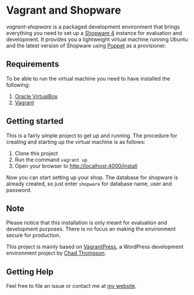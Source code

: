 # Vagrant and Shopware

*vagrant-shopware* is a packaged development environment that brings everything you need to set up a [Shopware 4](http://www.shopware.de/) instance for evaluation and development. It provides you a lightweight virtual machine running Ubuntu and the latest version of Shopware using [Puppet](http://puppetlabs.com/) as a provisioner.

## Requirements

To be able to run the virtual machine you need to have installed the following:

1. [Oracle VirtualBox](https://www.virtualbox.org/)
2. [Vagrant](http://www.vagrantup.com/)

## Getting started

This is a fairly simple project to get up and running. The procedure for creating and starting up the virtual machine is as follows:

1. Clone this project
2. Run the command `vagrant up`
3. Open your browser to [http://localhost:4000/install](http://localhost:4000/install)

Now you can start setting up your shop. The database for shopware is already created, so just enter `shopware` for database name, user and password.

## Note

Please notice that this installation is only meant for evaluation and development purposes. There is no focus an making the environment secure for production.

This project is mainly based on [VagrantPress](http://vagrantpress.org/), a WordPress development environment project by [Chad Thompson](http://chadthompson.me/).

## Getting Help

Feel free to file an issue or contact me at [my website](http://www.eriksixt.com/).



